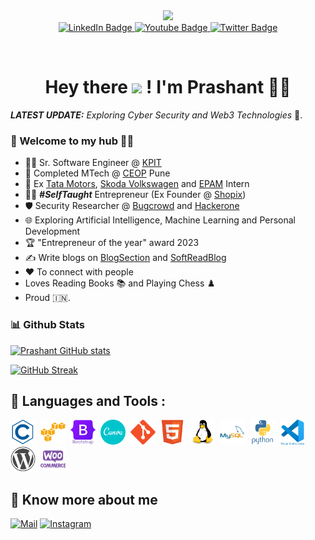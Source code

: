 <div id="header" align="center">
  <img src="https://media.giphy.com/media/M9gbBd9nbDrOTu1Mqx/giphy.gif" width="100"/>
</div>
<div id="badges" align="center">
  <a href="https://www.linkedin.com/in/prashant-bhapkar-064a78145/">
    <img src="https://img.shields.io/badge/LinkedIn-blue?style=for-the-badge&logo=linkedin&logoColor=white" alt="LinkedIn Badge"/>
  </a>
  <a href="https://medium.com/@prashantbhapkar7">
    <img src="https://img.shields.io/badge/Medium-white?style=for-the-badge&logo=medium&logoColor=blue" alt="Youtube Badge"/>
  </a>
  <a href="https://twitter.com/PBBhapkar">
    <img src="https://img.shields.io/badge/Twitter-blue?style=for-the-badge&logo=twitter&logoColor=white" alt="Twitter Badge"/>
  </a>
</div>

<p align="center">
<img src="https://komarev.com/ghpvc/?username=Prashant-Bhapkar&color=blue" alt=""/>
</p>

<h1 align="center">
   Hey there
  <img src="https://media.giphy.com/media/hvRJCLFzcasrR4ia7z/giphy.gif" width="30px"/>
  ! I'm Prashant 🙋‍♂️
</h1>


_**LATEST UPDATE:**_ _Exploring Cyber Security and Web3 Technologies_ 🥽.

### 🎍 Welcome to my hub 👨‍💻

- 👨‍💼 Sr. Software Engineer @ [KPIT](https://www.kpit.com/)
- 👦 Completed MTech @ [CEOP](https://www.coep.org.in/) Pune
- 💼 Ex [Tata Motors](https://www.tatamotors.com/), [Skoda Volkswagen](https://www.skoda-vw.co.in/) and [EPAM](https://www.epam.com/) Intern
- 👨‍💻 ***#SelfTaught*** Entrepreneur (Ex Founder @ [Shopix](https://shopix.in/))
- 🛡️ Security Researcher @ [Bugcrowd](https://www.bugcrowd.com/) and [Hackerone](https://www.hackerone.com/)
- 🌐 Exploring Artificial Intelligence, Machine Learning and Personal Development
- 🏆 "Entrepreneur of the year" award 2023
- ✍️ Write blogs on [BlogSection](https://blogsection.in/) and [SoftReadBlog](https://www.softreadblog.com/)
- ❤️ To connect with people 
- Loves Reading Books 📚 and Playing Chess ♟️
- Proud 🇮🇳.


### 📊 Github Stats
 [![Prashant GitHub stats](https://github-readme-stats.vercel.app/api?username=Prashant-Bhapkar&show_icons=true)](https://github.com/Prashant-Bhapkar/github-readme-stats)

[![GitHub Streak](https://github-readme-streak-stats.herokuapp.com/?user=Prashant-Bhapkar&theme=default)](https://git.io/streak-stats)


## 🚀 Languages and Tools :

<div>
  <img src="https://raw.githubusercontent.com/devicons/devicon/1119b9f84c0290e0f0b38982099a2bd027a48bf1/icons/c/c-line.svg" title="C" alt="C" width="40" height="40"/>&nbsp;
  <img src="https://raw.githubusercontent.com/devicons/devicon/1119b9f84c0290e0f0b38982099a2bd027a48bf1/icons/amazonwebservices/amazonwebservices-original.svg" title="AWS" alt="AWS" width="40" height="40"/>&nbsp;
  <img src="https://raw.githubusercontent.com/devicons/devicon/1119b9f84c0290e0f0b38982099a2bd027a48bf1/icons/bootstrap/bootstrap-original-wordmark.svg" title="Bootstrap" alt="Bootstrap" width="40" height="40"/>&nbsp;
  <img src="https://raw.githubusercontent.com/devicons/devicon/1119b9f84c0290e0f0b38982099a2bd027a48bf1/icons/canva/canva-original.svg" title="Canva" alt="Canva" width="40" height="40"/>&nbsp;
  <img src="https://raw.githubusercontent.com/devicons/devicon/1119b9f84c0290e0f0b38982099a2bd027a48bf1/icons/git/git-original.svg" title="Git" alt="Git" width="40" height="40"/>&nbsp;
  <img src="https://raw.githubusercontent.com/devicons/devicon/1119b9f84c0290e0f0b38982099a2bd027a48bf1/icons/html5/html5-original.svg" title="HTML5" alt="HTML5" width="40" height="40"/>&nbsp;
  <img src="https://raw.githubusercontent.com/devicons/devicon/1119b9f84c0290e0f0b38982099a2bd027a48bf1/icons/linux/linux-original.svg"  title="Linux" alt="Linux" width="40" height="40"/>&nbsp;
  <img src="https://raw.githubusercontent.com/devicons/devicon/1119b9f84c0290e0f0b38982099a2bd027a48bf1/icons/mysql/mysql-original-wordmark.svg" title="MYSQL" alt="MYSQL" width="40" height="40"/>&nbsp;
  <img src="https://raw.githubusercontent.com/devicons/devicon/1119b9f84c0290e0f0b38982099a2bd027a48bf1/icons/python/python-original-wordmark.svg" title="Python" alt="Python" width="40" height="40"/>&nbsp;
  <img src="https://raw.githubusercontent.com/devicons/devicon/1119b9f84c0290e0f0b38982099a2bd027a48bf1/icons/vscode/vscode-original-wordmark.svg" title="VSCode" alt="VSCode" width="40" height="40"/>&nbsp;
  <img src="https://raw.githubusercontent.com/devicons/devicon/1119b9f84c0290e0f0b38982099a2bd027a48bf1/icons/wordpress/wordpress-plain.svg" title="WordPress"  alt="WordPress" width="40" height="40"/>&nbsp;
  <img src="https://raw.githubusercontent.com/devicons/devicon/1119b9f84c0290e0f0b38982099a2bd027a48bf1/icons/woocommerce/woocommerce-plain-wordmark.svg" title="WOO"  alt="WOO" width="40" height="40"/>&nbsp;
  
</div>


## 🔗 Know more about me
 
[![Mail](https://img.shields.io/badge/-Say%20Hi!-black?style=for-the-badge&logo=gmail)](mailto:prashantbhapkar13@gmail.com)
[![Instagram](https://img.shields.io/badge/-Instagram-black?style=for-the-badge&logo=instagram)](https://instagram.com/prashantbhapkar7/)
 


